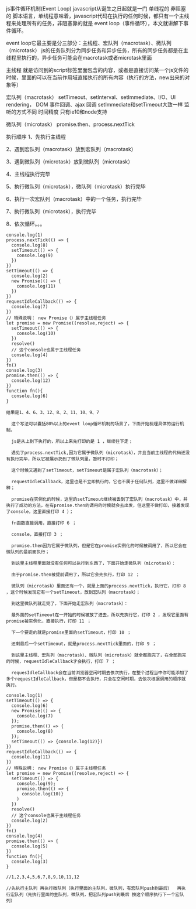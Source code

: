 js事件循环机制(Event Loop)
  javascript从诞生之日起就是一门  单线程的  非阻塞的  脚本语言，单线程意味着，javascript代码在执行的任何时候，都只有一个主线程来处理所有的任务，非阻塞靠的就是 event loop（事件循环），本文就讲解下事件循环。

event loop它最主要是分三部分：主线程、宏队列（macrotask）、微队列（microtask）
  js的任务队列分为同步任务和异步任务，所有的同步任务都是在主线程里执行的，异步任务可能会在macrotask或者microtask里面

  主线程
    就是访问到的script标签里面包含的内容，或者是直接访问某一个js文件的时候，里面的可以在当前作用域直接执行的所有内容（执行的方法，new出来的对象等）

  宏队列（macrotask）
    setTimeout、setInterval、setImmediate、I/O、UI rendering， DOM 事件回调、ajax 回调
    setImmediate和setTimeout大致一样 监听的方式不同 时间精度 只有ie10和node支持

  微队列（microtask）
    promise.then、process.nextTick

执行顺序
  1、先执行主线程

  2、遇到宏队列（macrotask）放到宏队列（macrotask）

  3、遇到微队列（microtask）放到微队列（microtask）

  4、主线程执行完毕

  5、执行微队列（microtask），微队列（microtask）执行完毕

  6、执行一次宏队列（macrotask）中的一个任务，执行完毕

  7、执行微队列（microtask），执行完毕

  8、依次循环。。。

    console.log(1)
    process.nextTick(() => {
      console.log(8)
      setTimeout(() => {
        console.log(9)
      })
    })
    setTimeout(() => {
      console.log(2)
      new Promise(() => {
        console.log(11)
      })
    })
    requestIdleCallback(() => {
      console.log(7)
    })
    // 特殊说明： new Promise（）属于主线程任务
    let promise = new Promise((resolve,reject) => {
      setTimeout(() => {
        console.log(10)
      })
      resolve()
      // 这个console也属于主线程任务
      console.log(4)
    })
    fn()
    console.log(3)
    promise.then(() => {
      console.log(12)
    })
    function fn(){
      console.log(6)
    } 

    结果是1、4、6、3、12、8、2、11、10、9、7

      这个写法可以囊括80%以上的event loop循环机制的场景了，下面开始梳理具体的运行机制。

      js是从上到下执行的，所以上来先打印的是 1 ，继续往下走；

      遇见了process.nextTick,因为它属于微队列（microtask），并且当前主线程的代码还没有执行完毕，所以它被展示扔到了微队列里，暂时不打印；

      这个时候又遇到了setTimeout，setTimeout是属于宏队列（macrotask）；

      requestIdleCallback，这里也是不立即执行的，它也不属于任何队列，这里不做详细解释；

      promise在实例化的时候，这里的setTimeout继续被丢到了宏队列（macrotask）中，并执行了成功的方法，在有promise.then的调用的时候就会去出发，但这里不做打印，接着发现了console，这里直接打印 4 ）；

      fn函数直接调用，直接打印 6 ；

      console，直接打印 3 ；

      promise.then因为它属于微队列，但是它在promise实例化的时候被调用了，所以它会在微队列的最前面执行；

      到这里主线程里面就没有任何可以执行到东西了，下面开始走微队列（microtask）：

      由于promise.then被提前调用了，所以它会先执行，打印 12 ；

      微队列（microtask）里面还有一个，就是上面的process.nextTick，执行它，打印 8 ，这个时候发现它有一个setTimeout，放到宏队列（macrotask）；

      到这里微队列就走完了，下面开始走宏队列（macrotask）：

      最外面的setTimeout在一开始的时候被放了进去，所以先执行它，打印 2 ，发现它里面有promise被实例化，直接执行，打印 11 ；

      下一个要走的就是promise里面的setTimeout，打印 10 ；

      还剩最后一个setTimeout，就是process.nextTick里面的，打印 9 ；

      到这里主线程、宏队列（macrotask）、微队列（microtask）就全都跑完了，在全部跑完的时候，requestIdleCallback才会执行，打印 7 ；

      requesIdleCallback会在当前浏览器空闲时期去依次执行，在整个过程当中你可能添加了多个requestIdleCallback，但是都不会执行，只会在空闲时期，去依次根据调用的顺序就执行。

    console.log(1)
    setTimeout(() => {
      console.log(6)
      new Promise(() => {
        console.log(7)
      });
      promise.then(() => {
        console.log(8)
      });
      setTimeout(() => {console.log(12)})
    })
    requestIdleCallback(() => {
      console.log(11)
    })
    // 特殊说明： new Promise（）属于主线程任务
    let promise = new Promise((resolve,reject) => {
      setTimeout(() => {
        console.log(9);
        promise.then(() => {
          console.log(10)}
        )
      })
      resolve()
      // 这个console也属于主线程任务
      console.log(2)
    })
    fn()
    console.log(4)
    promise.then(() => {
      console.log(5)
    })
    function fn(){
      console.log(3)
    } 

    //1,2,3,4,5,6,7,8,9,10,11,12

    //先执行主队列 再执行微队列（执行里面的主队列，微队列，有宏队列push到最后）  再执行宏队列（先执行里面的主队列，微队列，把宏队列push到最后 按这个顺序执行下一个宏队列） 